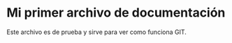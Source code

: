 # Mi primer archivo de documentación 
Este archivo es de prueba y sirve para ver como funciona GIT.
